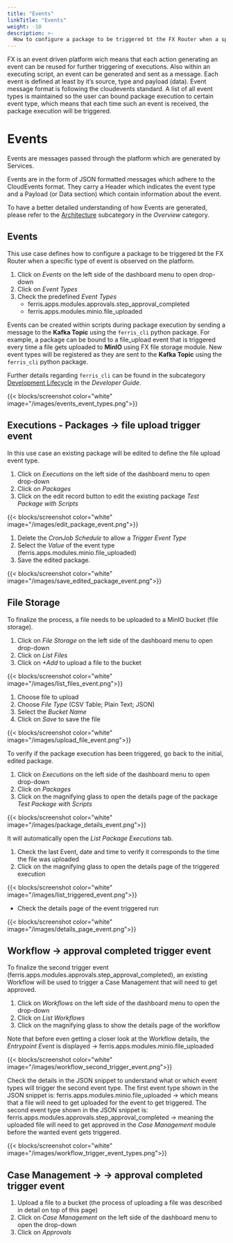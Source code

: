 ```yaml
---
title: "Events"
linkTitle: "Events"
weight: -10
description: >-
  How to configure a package to be triggered bt the FX Router when a specific type of event is observed on the platform.
---
```


FX is an event driven platform wich means that each action generating an event can be reused for further triggering of executions. Also within an executing script, an event can be generated and sent as a message. Each event is defined at least by it’s source, type and payload (data). Event message format is following the cloudevents standard. A list of all event types is maintained so the user can bound package execution to certain event type, which means that each time such an event is received, the package execution will be triggered.

# Events

Events are messages passed through the platform which are generated by Services.

Events are in the form of JSON formatted messages which adhere to the CloudEvents format. They carry a Header which indicates the event type and a Payload (or Data section) which contain information about the event.

To have a better detailed understanding of how Events are generated, please refer to the [Architecture](/docs/overview/architecture-overview/ "Architecture Overview") subcategory in the *Overview* category.

## Events

This use case defines how to configure a package to be triggered bt the FX Router when a specific type of event is observed on the platform.

1. Click on *Events* on the left side of the dashboard menu to open drop-down
2. Click on *Event Types* 
3. Check the predefined *Event Types* 
   - ferris.apps.modules.approvals.step_approval_completed
   - ferris.apps.modules.minio.file_uploaded

Events can be created within scripts during package execution by sending a message to the **Kafka Topic** using the `ferris_cli` python package. For example, a package can be bound to a file_upload event that is triggered every time a file gets uploaded to **MinIO** using FX file storage module. New event types will be registered as they are sent to the **Kafka Topic** using the `ferris_cli` python package.

Further details regarding `ferris_cli` can be found in the subcategory [Development Lifecycle](/docs/developerguide/development-lifecycle/ "development-lifecycle") in the *Developer Guide*.

{{< blocks/screenshot color="white" image="/images/events_event_types.png">}}

## Executions - Packages -> file upload trigger event

In this use case an existing package will be edited to define the file upload event type.

1. Click on *Executions* on the left side of the dashboard menu to open drop-down
2. Click on *Packages*
3. Click on the edit record button to edit the existing package *Test Package with Scripts*

{{< blocks/screenshot color="white" image="/images/edit_package_event.png">}}

1. Delete the *CronJob Schedule* to allow a *Trigger Event Type*
2. Select the *Value* of the event type (ferris.apps.modules.minio.file_uploaded)
3. Save the edited package.

{{< blocks/screenshot color="white" image="/images/save_edited_package_event.png">}}

## File Storage

To finalize the process, a file needs to be uploaded to a MinIO bucket (file storage).

1. Click on *File Storage* on the left side of the dashboard menu to open drop-down
2. Click on *List Files* 
3. Click on *+Add* to upload a file to the bucket

{{< blocks/screenshot color="white" image="/images/list_files_event.png">}}

1. Choose file to upload
2. Choose *File Type*  (CSV Table; Plain Text; JSON)
3. Select the *Bucket Name*
4. Click on *Save* to save the file 

{{< blocks/screenshot color="white" image="/images/upload_file_event.png">}}

To verify if the package execution has been triggered, go back to the initial, edited package.

1. Click on *Executions* on the left side of the dashboard menu to open drop-down
2. Click on *Packages*
3. Click on the magnifying glass to open the details page of the package *Test Package with Scripts*

{{< blocks/screenshot color="white" image="/images/package_details_event.png">}}

It will automatically open the *List Package Executions* tab.

1. Check the last Event, date and time to verify it corresponds to the time the file was uploaded
2. Click on the magnifying glass to open the details page of the triggered execution

{{< blocks/screenshot color="white" image="/images/list_triggered_event.png">}}

- Check the details page of the event triggered run

{{< blocks/screenshot color="white" image="/images/details_page_event.png">}}

## Workflow -> approval completed trigger event

To finalize the second trigger event (ferris.apps.modules.approvals.step_approval_completed), an existing Workflow will be used to trigger a Case Management that will need to get approved.

1. Click on *Workflows* on the left side of the dashboard menu to open the drop-down
2. Click on *List Workflows* 
3. Click on the magnifying glass to show the details page of the workflow

Note that before even getting a closer look at the Workflow details, the *Entrypoint Event* is displayed -> ferris.apps.modules.minio.file_uploaded

{{< blocks/screenshot color="white" image="/images/workflow_second_trigger_event.png">}}

Check the details in the JSON snippet to understand what or which event types will trigger the second event type. The first event type shown in the JSON snippet is: ferris.apps.modules.minio.file_uploaded -> which means that a file will need to get uploaded for the event to get triggered. The second event type shown in the JSON snippet is: ferris.apps.modules.approvals.step_approval_completed -> meaning the uploaded file will need to get approved in the *Case Management* module before the wanted event gets triggered. 

{{< blocks/screenshot color="white" image="/images/workflow_trigger_event_types.png">}}

## Case Management -> -> approval completed trigger event

1. Upload a file to a bucket (the process of uploading a file was described in detail on top of this page)
2. Click on *Case Management* on the left side of the dashboard menu to open the drop-down
3. Click on *Approvals* 

